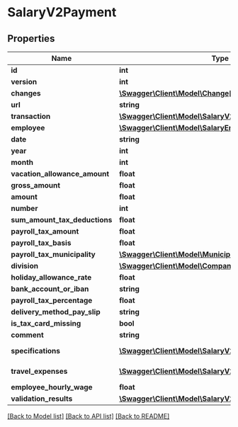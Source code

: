 # SalaryV2Payment

## Properties
Name | Type | Description | Notes
------------ | ------------- | ------------- | -------------
**id** | **int** |  | [optional] 
**version** | **int** |  | [optional] 
**changes** | [**\Swagger\Client\Model\Change[]**](Change.md) |  | [optional] 
**url** | **string** |  | [optional] 
**transaction** | [**\Swagger\Client\Model\SalaryV2Transaction**](SalaryV2Transaction.md) |  | [optional] 
**employee** | [**\Swagger\Client\Model\SalaryEmployeeInternal**](SalaryEmployeeInternal.md) |  | 
**date** | **string** | Voucher date. | [optional] 
**year** | **int** |  | [optional] 
**month** | **int** |  | [optional] 
**vacation_allowance_amount** | **float** |  | [optional] 
**gross_amount** | **float** |  | [optional] 
**amount** | **float** |  | [optional] 
**number** | **int** |  | [optional] 
**sum_amount_tax_deductions** | **float** |  | [optional] 
**payroll_tax_amount** | **float** |  | [optional] 
**payroll_tax_basis** | **float** |  | [optional] 
**payroll_tax_municipality** | [**\Swagger\Client\Model\Municipality**](Municipality.md) |  | [optional] 
**division** | [**\Swagger\Client\Model\Company**](Company.md) |  | [optional] 
**holiday_allowance_rate** | **float** |  | [optional] 
**bank_account_or_iban** | **string** |  | [optional] 
**payroll_tax_percentage** | **float** |  | [optional] 
**delivery_method_pay_slip** | **string** |  | [optional] 
**is_tax_card_missing** | **bool** |  | [optional] 
**comment** | **string** |  | [optional] 
**specifications** | [**\Swagger\Client\Model\SalaryV2Specification[]**](SalaryV2Specification.md) | Link to salary specifications. | [optional] 
**travel_expenses** | [**\Swagger\Client\Model\SalaryV2TravelExpense[]**](SalaryV2TravelExpense.md) | Link to salary specifications. | [optional] 
**employee_hourly_wage** | **float** |  | [optional] 
**validation_results** | [**\Swagger\Client\Model\SalaryV2PaymentValidationResult**](SalaryV2PaymentValidationResult.md) |  | [optional] 

[[Back to Model list]](../README.md#documentation-for-models) [[Back to API list]](../README.md#documentation-for-api-endpoints) [[Back to README]](../README.md)


